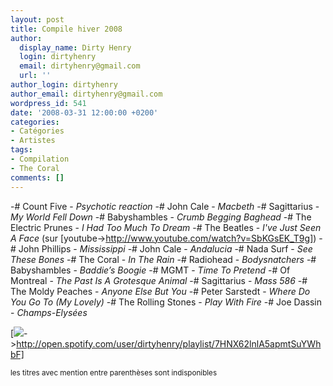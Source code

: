 ```yaml
---
layout: post
title: Compile hiver 2008
author:
  display_name: Dirty Henry
  login: dirtyhenry
  email: dirtyhenry@gmail.com
  url: ''
author_login: dirtyhenry
author_email: dirtyhenry@gmail.com
wordpress_id: 541
date: '2008-03-31 12:00:00 +0200'
categories:
- Catégories
- Artistes
tags:
- Compilation
- The Coral
comments: []
---
```

-# Count Five - *Psychotic reaction*
-# John Cale - *Macbeth*
-# Sagittarius - *My World Fell Down*
-# Babyshambles - *Crumb Begging Baghead*
-# The Electric Prunes - *I Had Too Much To Dream*
-# The Beatles - *I've Just Seen A Face* (sur [youtube->http://www.youtube.com/watch?v=SbKGsEK_T9g])
-# John Phillips - *Mississippi*
-# John Cale - *Andalucia*
-# Nada Surf - *See These Bones*
-# The Coral - *In The Rain*
-# Radiohead - *Bodysnatchers*
-# Babyshambles - *Baddie’s Boogie*
-# MGMT - *Time To Pretend*
-# Of Montreal - *The Past Is A Grotesque Animal*
-# Sagittarius - *Mass 586*
-# The Moldy Peaches - *Anyone Else But You*
-# Peter Sarstedt - *Where Do You Go To (My Lovely)*
-# The Rolling Stones - *Play With Fire*
-# Joe Dassin - *Champs-Elysées*

[<img src="/squelettes/images/spotify-button.png" />->http://open.spotify.com/user/dirtyhenry/playlist/7HNX62lnlA5apmtSuYWhbF]

<small>les titres avec mention entre parenthèses sont indisponibles</small>
